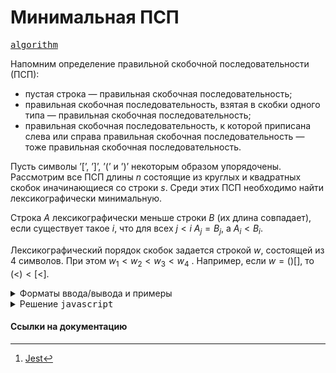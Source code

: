 # Минимальная ПСП

[<kbd>algorithm</kbd>](https://contest.yandex.ru/contest/66794/problems/F/)

Напомним определение правильной скобочной последовательности (ПСП):

-   пустая строка — правильная скобочная последовательность;
-   правильная скобочная последовательность, взятая в скобки одного типа — правильная скобочная последовательность;
-   правильная скобочная последовательность, к которой приписана слева или справа правильная скобочная последовательность — тоже правильная скобочная последовательность.

Пусть символы ’[’, ’]’, ’(’ и ’)’ некоторым образом упорядочены. Рассмотрим все ПСП длины $n$ состоящие из круглых и квадратных скобок иначинающиеся со строки $s$. Среди этих ПСП необходимо найти лексикографически минимальную.

Строка $A$ лексикографически меньше строки $B$ (их длина совпадает), если существует такое $i$, что для всех $j<i$ $A_j=B_j$​ , а $A_i<B_i$​ .

Лексикографический порядок скобок задается строкой $w$, состоящей из $4$ символов. При этом $w_1<w_2<w_3<w_4$ . Например, если $w=()[]$, то $(<)<[<]$.

<details>
<summary>Форматы ввода/вывода и примеры</summary>

## Формат ввода

В первой строке записано число $n$ $(1 \leq n \leq 100000)$.

Во второй строке записана строка $w$, состоящая из $4$ различных скобок.

В третьей строке записана строка $s$, ее длина не превосходит $n$.

## Формат вывода

Выведите ответ на задачу. Гарантируется что он существует.

### Пример 1

<table width = "100%">
<tr>
<th>Ввод</th> <th>Вывод</th>
</tr>
<tr valign="top">
<td><pre>
<code>6
()[]
([(
</code></pre></td>

<td><pre>
<code>([()])
</code></pre></td>
</tr>
</table>

### Пример 2

<table width = "100%">
<tr>
<th>Ввод</th> <th>Вывод</th>
</tr>
<tr valign="top">
<td><pre>
<code>6
][)(
([
</code></pre></td>

<td><pre>
<code>([][])
</code></pre></td>

</tr>
</table>

### Пример 3

<table width = "100%">
<tr>
<th>Ввод</th> <th>Вывод</th>
</tr>
<tr valign="top">
<td><pre>
<code>4
(][)
()[]
</code></pre></td>

<td><pre>
<code>()[]
</code></pre></td>
</tr>
</table>

</details>

<details>
<summary>Решение <kbd>javascript</kbd></summary>

### 1. Установка зависимостей

```bash
npm install             # Установка зависимостей
```

### 2. Запуск тестирования решения в среде Jest[^1]

```bash
npm run test            # Unit-тестирование
```

</details>

#### Ссылки на документацию

[^1]: [Jest](https://jestjs.io/docs/getting-started)
